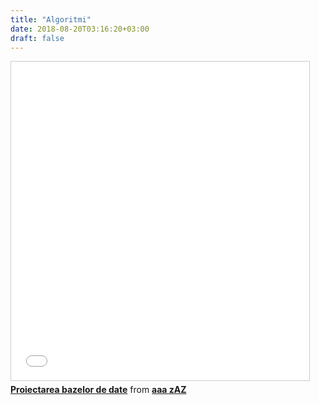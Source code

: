 ```yaml
---
title: "Algoritmi"
date: 2018-08-20T03:16:20+03:00
draft: false
---
```


<html>
  <head>
    <title>DomnulTudor - BAZE DE DATE</title>
    <link rel="stylesheet" href="static/style.css" type="text/css" />
    <meta http-equiv="Content-Type" content="text/html;charset=utf-8" />
  </head>
  <body>
    <div class="wiki" id="content_view" style="display: block;">
<iframe src="//www.slideshare.net/slideshow/embed_code/key/cViyMzX2xamGe1" width="477" height="510" frameborder="0" marginwidth="0" marginheight="0" scrolling="no" style="border:1px solid #CCC; border-width:1px; margin-bottom:5px; max-width: 100%;" allowfullscreen=""></iframe>
<div style="margin-bottom:5px"><strong><a href="//www.slideshare.net/dalinic/proiectarea-bazelor-de-date" title="Proiectarea bazelor de date" target="_blank" rel="nofollow">Proiectarea bazelor de date</a></strong> from <strong><a href="//www.slideshare.net/dalinic" target="_blank" rel="nofollow">aaa zAZ</a></strong></div>
    </div>
  </body>
</html>